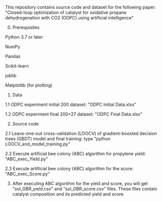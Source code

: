 This repository contains source code and dataset for the following paper: "Closed-loop optimization of catalyst for oxidative propane dehydrogenation with CO2 (ODPC) using artificial intelligence"

0. Prerequisites

Python 3.7 or later

NumPy 

Pandas

Scikit-learn

joblib

Matplotlib (for plotting)



1. Data

1.1 ODPC experiment initial 200 dataset: "ODPC Initial Data.xlsx"

1.2 ODPC experiment final 200+27 dataset: "ODPC Final Data.xlsx"



2. Source code

2.1 Leave-one-out cross-validation (LOOCV) of gradient-boosted decision trees (GBDT) model and final training: type "python LOOCV_and_model_training.py"

2.2 Execute artificial bee colony (ABC) algorithm for propylene yield: "ABC_exec_Yield.py"

2.3 Execute artificial bee colony (ABC) algorithm for the score: "ABC_exec_Score.py"



3. After executing ABC algorithm for the yield and score, you will get "sol_GBR_yield.csv" and "sol_GBR_score.csv" files. These files contain catalyst composition and its predicted yield and score.
